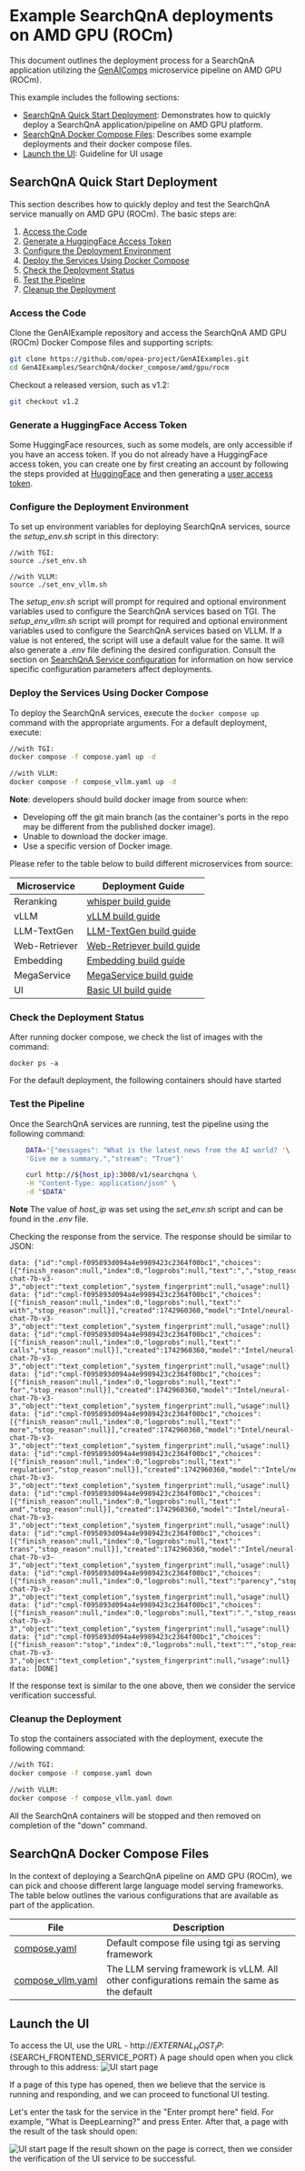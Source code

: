 # Example SearchQnA deployments on AMD GPU (ROCm)

This document outlines the deployment process for a SearchQnA application utilizing the [GenAIComps](https://github.com/opea-project/GenAIComps.git) microservice pipeline on AMD GPU (ROCm). 

This example includes the following sections:

- [SearchQnA Quick Start Deployment](#searchqna-quick-start-deployment): Demonstrates how to quickly deploy a SearchQnA application/pipeline on AMD GPU platform.
- [SearchQnA Docker Compose Files](#searchqna-docker-compose-files): Describes some example deployments and their docker compose files.
- [Launch the UI](#launch-the-ui): Guideline for UI usage

## SearchQnA Quick Start Deployment

This section describes how to quickly deploy and test the SearchQnA service manually on AMD GPU (ROCm). The basic steps are:

1. [Access the Code](#access-the-code)
2. [Generate a HuggingFace Access Token](#generate-a-huggingface-access-token)
3. [Configure the Deployment Environment](#configure-the-deployment-environment)
4. [Deploy the Services Using Docker Compose](#deploy-the-services-using-docker-compose)
5. [Check the Deployment Status](#check-the-deployment-status)
6. [Test the Pipeline](#test-the-pipeline)
7. [Cleanup the Deployment](#cleanup-the-deployment)

### Access the Code

Clone the GenAIExample repository and access the SearchQnA AMD GPU (ROCm) Docker Compose files and supporting scripts:

```bash
git clone https://github.com/opea-project/GenAIExamples.git
cd GenAIExamples/SearchQnA/docker_compose/amd/gpu/rocm
```

Checkout a released version, such as v1.2:

```bash
git checkout v1.2
```

### Generate a HuggingFace Access Token

Some HuggingFace resources, such as some models, are only accessible if you have an access token. If you do not already have a HuggingFace access token, you can create one by first creating an account by following the steps provided at [HuggingFace](https://huggingface.co/) and then generating a [user access token](https://huggingface.co/docs/transformers.js/en/guides/private#step-1-generating-a-user-access-token).

### Configure the Deployment Environment

To set up environment variables for deploying SearchQnA services, source the _setup_env.sh_ script in this directory:

```
//with TGI:
source ./set_env.sh
```

```
//with VLLM:
source ./set_env_vllm.sh
```

The _setup_env.sh_ script will prompt for required and optional environment variables used to configure the SearchQnA services based on TGI. The _setup_env_vllm.sh_ script will prompt for required and optional environment variables used to configure the SearchQnA services based on VLLM. If a value is not entered, the script will use a default value for the same. It will also generate a _.env_ file defining the desired configuration. Consult the section on [SearchQnA Service configuration](#SearchQnA-service-configuration) for information on how service specific configuration parameters affect deployments.

### Deploy the Services Using Docker Compose

To deploy the SearchQnA services, execute the `docker compose up` command with the appropriate arguments. For a default deployment, execute:

```bash
//with TGI:
docker compose -f compose.yaml up -d
```

```bash
//with VLLM:
docker compose -f compose_vllm.yaml up -d
```

**Note**: developers should build docker image from source when:

- Developing off the git main branch (as the container's ports in the repo may be different from the published docker image).
- Unable to download the docker image.
- Use a specific version of Docker image.

Please refer to the table below to build different microservices from source:

| Microservice | Deployment Guide                                                                                                                      |
| ------------ | ------------------------------------------------------------------------------------------------------------------------------------- |
| Reranking      | [whisper build guide](https://github.com/opea-project/GenAIComps/tree/main/comps/rerankings/src)                           |
| vLLM         | [vLLM build guide](https://github.com/opea-project/GenAIComps/tree/main/comps/third_parties/vllm#build-docker)                        |
| LLM-TextGen  | [LLM-TextGen build guide](https://github.com/opea-project/GenAIComps/tree/main/comps/llms/src/text-generation#1-build-docker-image) |
| Web-Retriever      | [Web-Retriever build guide](https://github.com/opea-project/GenAIComps/tree/main/comps/web_retrievers/src)                           |
| Embedding      | [Embedding build guide](https://github.com/opea-project/GenAIComps/tree/main/comps/embeddings/src)                           |
| MegaService  | [MegaService build guide](../../../../README_miscellaneous.md#build-megaservice-docker-image)                                         |
| UI           | [Basic UI build guide](../../../../README_miscellaneous.md#build-ui-docker-image)                                                     |

### Check the Deployment Status

After running docker compose, we check the list of images with the command:

```
docker ps -a
```

For the default deployment, the following containers should have started

### Test the Pipeline

Once the SearchQnA services are running, test the pipeline using the following command:

```bash
    DATA='{"messages": "What is the latest news from the AI world? '\
    'Give me a summary.","stream": "True"}'

    curl http://${host_ip}:3008/v1/searchqna \
    -H "Content-Type: application/json" \
    -d "$DATA"
```

**Note** The value of _host_ip_ was set using the _set_env.sh_ script and can be found in the _.env_ file.

Checking the response from the service. The response should be similar to JSON:

```textmate
data: {"id":"cmpl-f095893d094a4e9989423c2364f00bc1","choices":[{"finish_reason":null,"index":0,"logprobs":null,"text":",","stop_reason":null}],"created":1742960360,"model":"Intel/neural-chat-7b-v3-3","object":"text_completion","system_fingerprint":null,"usage":null}
data: {"id":"cmpl-f095893d094a4e9989423c2364f00bc1","choices":[{"finish_reason":null,"index":0,"logprobs":null,"text":" with","stop_reason":null}],"created":1742960360,"model":"Intel/neural-chat-7b-v3-3","object":"text_completion","system_fingerprint":null,"usage":null}
data: {"id":"cmpl-f095893d094a4e9989423c2364f00bc1","choices":[{"finish_reason":null,"index":0,"logprobs":null,"text":" calls","stop_reason":null}],"created":1742960360,"model":"Intel/neural-chat-7b-v3-3","object":"text_completion","system_fingerprint":null,"usage":null}
data: {"id":"cmpl-f095893d094a4e9989423c2364f00bc1","choices":[{"finish_reason":null,"index":0,"logprobs":null,"text":" for","stop_reason":null}],"created":1742960360,"model":"Intel/neural-chat-7b-v3-3","object":"text_completion","system_fingerprint":null,"usage":null}
data: {"id":"cmpl-f095893d094a4e9989423c2364f00bc1","choices":[{"finish_reason":null,"index":0,"logprobs":null,"text":" more","stop_reason":null}],"created":1742960360,"model":"Intel/neural-chat-7b-v3-3","object":"text_completion","system_fingerprint":null,"usage":null}
data: {"id":"cmpl-f095893d094a4e9989423c2364f00bc1","choices":[{"finish_reason":null,"index":0,"logprobs":null,"text":" regulation","stop_reason":null}],"created":1742960360,"model":"Intel/neural-chat-7b-v3-3","object":"text_completion","system_fingerprint":null,"usage":null}
data: {"id":"cmpl-f095893d094a4e9989423c2364f00bc1","choices":[{"finish_reason":null,"index":0,"logprobs":null,"text":" and","stop_reason":null}],"created":1742960360,"model":"Intel/neural-chat-7b-v3-3","object":"text_completion","system_fingerprint":null,"usage":null}
data: {"id":"cmpl-f095893d094a4e9989423c2364f00bc1","choices":[{"finish_reason":null,"index":0,"logprobs":null,"text":" trans","stop_reason":null}],"created":1742960360,"model":"Intel/neural-chat-7b-v3-3","object":"text_completion","system_fingerprint":null,"usage":null}
data: {"id":"cmpl-f095893d094a4e9989423c2364f00bc1","choices":[{"finish_reason":null,"index":0,"logprobs":null,"text":"parency","stop_reason":null}],"created":1742960360,"model":"Intel/neural-chat-7b-v3-3","object":"text_completion","system_fingerprint":null,"usage":null}
data: {"id":"cmpl-f095893d094a4e9989423c2364f00bc1","choices":[{"finish_reason":null,"index":0,"logprobs":null,"text":".","stop_reason":null}],"created":1742960360,"model":"Intel/neural-chat-7b-v3-3","object":"text_completion","system_fingerprint":null,"usage":null}
data: {"id":"cmpl-f095893d094a4e9989423c2364f00bc1","choices":[{"finish_reason":"stop","index":0,"logprobs":null,"text":"","stop_reason":null}],"created":1742960360,"model":"Intel/neural-chat-7b-v3-3","object":"text_completion","system_fingerprint":null,"usage":null}
data: [DONE]
```

If the response text is similar to the one above, then we consider the service verification successful.

### Cleanup the Deployment

To stop the containers associated with the deployment, execute the following command:

```bash
//with TGI:
docker compose -f compose.yaml down
```

```bash
//with VLLM:
docker compose -f compose_vllm.yaml down
```

All the SearchQnA containers will be stopped and then removed on completion of the "down" command.

## SearchQnA Docker Compose Files

In the context of deploying a SearchQnA pipeline on AMD GPU (ROCm), we can pick and choose different large language model serving frameworks. The table below outlines the various configurations that are available as part of the application.

| File                                     | Description                                                                                |
| ---------------------------------------- | ------------------------------------------------------------------------------------------ |
| [compose.yaml](./compose.yaml)           | Default compose file using tgi as serving framework                                        |
| [compose_vllm.yaml](./compose_vllm.yaml) | The LLM serving framework is vLLM. All other configurations remain the same as the default |

## Launch the UI

To access the UI, use the URL - http://${EXTERNAL_HOST_IP}:${SEARCH_FRONTEND_SERVICE_PORT} A page should open when you click through to this address:
![UI start page](../../../../assets/img/searchqna-ui-starting-page.png)

If a page of this type has opened, then we believe that the service is running and responding, and we can proceed to functional UI testing.

Let's enter the task for the service in the "Enter prompt here" field. For example, "What is DeepLearning?" and press Enter. After that, a page with the result of the task should open:

![UI start page](../../../../assets/img/searchqna-ui-response-example.png)
If the result shown on the page is correct, then we consider the verification of the UI service to be successful.